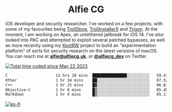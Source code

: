 <h1 align="center">Alfie CG</h1>

iOS developer and security researcher. I've worked on a few projects, with some of my favourites being [TrollStore](https://github.com/opa334/TrollStore), [TrollInstallerX](https://github.com/alfiecg24/TrollInstallerX) and [Trigon](https://github.com/alfiecg24/Trigon). At the moment, I am working on Apex, an untethered jailbreak for iOS 14. I've also looked into PAC and attempted to exploit several patched bypasses, as well as more recently using my [KextRW](https://github.com/alfiecg24/KextRW) project to build an "experimentation platform" of sorts for security research on the latest versions of macOS. You can reach me at **alfie@alfiecg.uk**, or **[@alfiecg_dev](https://twitter.com/alfiecg_dev)** on Twitter.

<a href="https://wakatime.com/@61592169-b9cf-4af8-b6fa-8ac7d4369b01"><img src="https://wakatime.com/badge/user/61592169-b9cf-4af8-b6fa-8ac7d4369b01.svg" alt="Total time coded since May 22 2023" /></a>
<!---
<img align="center" src="/github-metrics.svg" alt="Metrics" width="500">
-->

 <!--[![GitHub Streak](https://streak-stats.demolab.com/?user=alfiecg24)](https://git.io/streak-stats)-->

<!--START_SECTION:waka-->

```txt
C                     12 hrs 28 mins  ███████████████░░░░░░░░░░   59.47 %
Other                 1 hr 34 mins    ██░░░░░░░░░░░░░░░░░░░░░░░   07.52 %
C++                   1 hr 25 mins    █▓░░░░░░░░░░░░░░░░░░░░░░░   06.81 %
Objective-C           1 hr 8 mins     █▒░░░░░░░░░░░░░░░░░░░░░░░   05.45 %
Markdown              1 hr 4 mins     █▒░░░░░░░░░░░░░░░░░░░░░░░   05.11 %
```

<!--END_SECTION:waka-->

[![ko-fi](https://ko-fi.com/img/githubbutton_sm.svg)](https://ko-fi.com/M4M5R3BHU)
